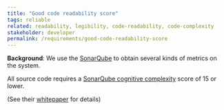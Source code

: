 ```yaml
---
title: "Good code readability score"
tags: reliable
related: readability, legibility, code-readability, code-complexity
stakeholder: developer
permalink: /requirements/good-code-readability-score
---
```


<div class="quality-requirement" markdown="1">

**Background**: We use the [SonarQube](https://www.sonarsource.com/open-source-editions/) to obtain several kinds of metrics on the system.

All source code requires a [SonarQube cognitive complexity](https://www.sonarsource.com/blog/cognitive-complexity-because-testability-understandability/) score of 15 or lower.

(See their [whitepaper](https://www.sonarsource.com/resources/cognitive-complexity/) for details)
</div><br>





